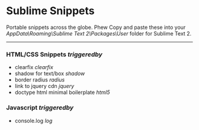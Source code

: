 # Sublime Snippets
Portable snippets across the globe. Phew
Copy and paste these into your _AppData\Roaming\Sublime Text 2\Packages\User_ folder for Sublime Text 2.

--------------------------------------------

### HTML/CSS Snippets _triggeredby_
- clearfix _clearfix_
- shadow for text/box _shadow_
- border radius _radius_
- link to jquery cdn _jquery_
- doctype html minimal boilerplate _html5_

### Javascript _triggeredby_
- console.log _log_
